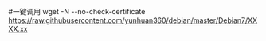 ﻿#一键调用
wget -N --no-check-certificate https://raw.githubusercontent.com/yunhuan360/debian/master/Debian7/XXXX.xx
